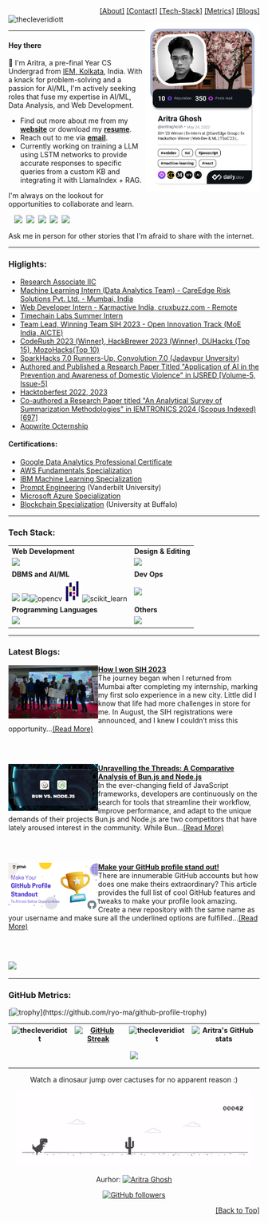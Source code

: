 <!--<div align="left"><img src="https://i.imgur.com/veZrcC7.gif" alt="Hello" width="50" /></div>-->
<!-- <script src="https://platform.linkedin.com/badges/js/profile.js" async defer type="text/javascript"></script>
<div class="badge-base LI-profile-badge" data-locale="en_US" data-size="large" data-theme="light" data-type="HORIZONTAL" data-vanity="aritraghosh1905" data-version="v1"><a class="badge-base__link LI-simple-link" href="https://in.linkedin.com/in/aritraghosh1905?trk=profile-badge">Aritra Ghosh</a></div> -->
<!--<div align="right">Go to:</div>--> 



<div align="right">
<a href="#Hey-there">[About]</a>
<a href="#Connect-with-me-on">[Contact]</a>
<a href="#Tech-Stack">[Tech-Stack]</a>
<a href="#GitHub-Metrics">[Metrics]</a>
<a href="#Latest-Blogs">[Blogs]</a>
</div>


<div align="left">
<img src="https://komarev.com/ghpvc/?username=thecleveridiott&label=Profile%20views&color=0e75b6&style=flat-square" alt="thecleveridiott" />
</div>
<a href="https://app.daily.dev/aritraghosh"><img align="right" alt="Aritra Ghosh's Dev Card" width="230" src="https://github.com/TheCleverIdiott/TheCleverIdiott/blob/main/devcard.png"></img></a>
<hr>

<h4 align='left'>Hey there</h4>


👋 I'm Aritra, a pre-final Year CS Undergrad from <a href="https://iem.edu.in/">IEM, Kolkata</a>, India. With a knack for problem-solving and a passion for AI/ML, I'm actively seeking roles that fuse my expertise in AI/ML, Data Analysis, and Web Development.</p>
- Find out more about me from my **<a href="https://aritraghosh.xyz/">website</a>** or download my **<a href="https://drive.google.com/file/d/1gx6I5k9BSYbt90VmOr1Ipxsymk-BWeIG/view">resume</a>**.
- Reach out to me via **<a href="mailto:hello@aritra-ghosh.me">email</a>**.
- Currently working on training a LLM using LSTM networks to provide accurate responses to specific queries from a custom KB and integrating it with LlamaIndex + RAG.
  
I'm always on the lookout for opportunities to collaborate and learn. 


<!--<h3 align='left'>Socials: </h2>-->
‎  ‎ ‎ <a href = "https://www.linkedin.com/in/aritraghosh1905/"><img src = "https://skillicons.dev/icons?i=linkedin&theme=dark" height=38></a>
‎  ‎ ‎ <a href = "https://twitter.com/ughhritra"><img src = "https://skillicons.dev/icons?i=twitter&theme=dark" height=38></a>
‎  ‎ ‎ <a href = "https://dev.to/thecleveridiott"><img src = "https://skillicons.dev/icons?i=devto&theme=light" height=38></a>
‎  ‎ ‎ <a href = "https://discordapp.com/users/724983539652886618"><img src = "https://skillicons.dev/icons?i=discord&theme=dark" height=38></a>
‎  ‎ ‎ <a href = "mailto:hello@aritra-ghosh.me"><img src = "https://skillicons.dev/icons?i=gmail&theme=light" height=38></a>

Ask me in person for other stories that I'm afraid to share with the internet.




<!--<a href="https://app.daily.dev/aritraghosh"><img src="https://api.daily.dev/devcards/d4bfb30cd94941e583d4295e7d629dcf.png?r=c1e" width="400" alt="Aritra Ghosh's Dev Card"/></a>-->
<!--TYPING
[![Typing SVG](https://readme-typing-svg.herokuapp.com?font=Indie+Flower&weight=900&size=21&pause=1000&color=6614e1&background=FFFFFF00&center=true&vCenter=true&multiline=true&random=false&width=435&lines=AI%2FML%2C+Web+Dev+%2COpensource%2C+Blogs)](https://git.io/typing-svg)
<!--[![Typing SVG](https://readme-typing-svg.herokuapp.com?duration=7000&lines=Web+Dev%2C+AI/ML%2C+Open+Source%2C+Blogs)](https://git.io/typing-svg)-->
<!--LINE-->
<!--<p align="center"><img src= 'https://capsule-render.vercel.app/api?type=rect&color=gradient&height=2.5'/></p>-->
<!--QUOTES-->
<!--![](https://quotes-github-readme.vercel.app/api?type=horizontal&width=25&theme=nord&no-bg=true)-->

<!--<div align = 'center'>
<h3>Would love to connect 🤝</h3>
<a href = "https://twitter.com/ughhritra"><img src = "https://skillicons.dev/icons?i=twitter&theme=dark" height=38></a>
<a href = "https://www.linkedin.com/in/aritraghosh1905/"><img src = "https://skillicons.dev/icons?i=linkedin&theme=dark" height=38></a>
<a href = "https://dev.to/thecleveridiott"><img src = "https://skillicons.dev/icons?i=devto&theme=dark" height=38></a>
<a href = "https://discordapp.com/users/724983539652886618"><img src = "https://skillicons.dev/icons?i=discord&theme=dark" height=38></a>
</div>-->
<!-- <a href="https://medium.com/@the-clever-idiot" target="_blank"><img src="https://img.shields.io/badge/Medium-12100E?style=for-the-badge&logo=medium&logoColor=white" /></a>
<a href = "https://twitter.com/thecleverridiot"><img src = "https://skillicons.dev/icons?i=medium&theme=dark" height=38></a> -->

<!--<p align="center"><img src= 'https://capsule-render.vercel.app/api?type=rect&color=gradient&height=2.5'/></p>-->

<hr>

**<h3>Higlights: </h3>**

- <a href="https://www.linkedin.com/in/aritraghosh1905/details/experience/">Research Associate IIC</a>
- <a href="https://www.linkedin.com/posts/aritraghosh1905_connections-activity-7101938755053219840-40XG?utm_source=share&utm_medium=member_desktop">Machine Learning Intern (Data Analytics Team) - CareEdge Risk Solutions Pvt. Ltd. - Mumbai, India</a>
- <a href="https://www.linkedin.com/in/aritraghosh1905/details/experience/">Web Developer Intern - Karmactive India, cruxbuzz.com - Remote</a>
- <a href="https://www.linkedin.com/in/aritraghosh1905/details/experience/">Timechain Labs Summer Intern</a>
- <a href="https://www.linkedin.com/posts/aritraghosh1905_smartindiahackathon-sih2023-teamgeek6-activity-7144994433355198464-ajIw?utm_source=share&utm_medium=member_desktop">Team Lead, Winning Team SIH 2023 - Open Innovation Track (MoE India, AICTE)</a>
- <a href="https://www.linkedin.com/posts/aritraghosh1905_hackathon-winners-code-activity-7037406219279499264-z5EP?utm_source=share&utm_medium=member_desktop">CodeRush 2023 (Winner), HackBrewer 2023 (Winner), DUHacks (Top 15), MozoHacks(Top 10)</a>
- <a href="https://www.linkedin.com/posts/aritraghosh1905_hello-everyone-im-glad-to-announce-that-activity-7061234284430327808--WFu?utm_source=share&utm_medium=member_desktop">SparkHacks 7.0 Runners-Up, Convolution 7.0 (Jadavpur Unversity)</a>
- <a href="https://drive.google.com/file/d/1cxfxsig-bhoEsBpHewUzRSFPcEFx4nQ-/view">Authored and Published a Research Paper Titled "Application of AI in the Prevention and Awareness of Domestic Violence" in IJSRED [Volume-5, Issue-5]</a>
- <a href="https://www.holopin.io/@thecleveridiot#">Hacktoberfest 2022, 2023</a>
- <a href="https://iemtronics.org/wp-content/uploads/2024/04/IEMTRONICS-2024-Conference-Proceedings-1.pdf">Co-authored a Research Paper titled "An Analytical Survey of Summarization Methodologies" in IEMTRONICS 2024 (Scopus Indexed)[697]</a>
- <a href="https://github.com/appwrite">Appwrite Octernship</a>

  
<h4>Certifications: </h4>

- <a href="https://coursera.org/share/58e568c6ab2b6194ab50e252ae2161b7">Google Data Analytics Professional Certificate</a>
- <a href="https://coursera.org/share/5b163f9548534e6ec25a0a656748eb8c">AWS Fundamentals Specialization</a>
- <a href="https://coursera.org/share/ec0f7730b3ee69e7171277ef8e062f53">IBM Machine Learning Specialization</a>
- <a href="https://coursera.org/share/62d10b6e22129d11468ff60a87c7d149">Prompt Engineering</a> (Vanderbilt University)
- <a href="https://coursera.org/share/8e260da80376dd4ac464ed5434886e30">Microsoft Azure Specialization</a>
- <a href="https://coursera.org/share/94f6698b13c98675aca7b7d0f703756f">Blockchain Specialization</a> (University at Buffalo)

<hr>

<h3>Tech Stack:</h3>
<table>
	<tr>
		<td><strong>Web Development</strong></td>
		<td><strong>Design & Editing</strong></td>
	</tr>
	<tr>
		<td><img src = "https://skillicons.dev/icons?i=html,css,js,react,next,tailwind,django,bootstrap,fastapi,express,nodejs,vite" height=38></td>
		<td><img src = "https://skillicons.dev/icons?i=ps,figma,ai&theme=dark" height=38></td>
	</tr>
	<tr>
		<td><strong>DBMS and AI/ML</strong></td>
		<td><strong>Dev Ops</strong></td>
	</tr>
	<tr>
		<td><img src = "https://skillicons.dev/icons?i=mongodb,postgres,mysql&theme=dark" height=38>  <img src = "https://skillicons.dev/icons?i=tensorflow,pytorch" height=38><img src="https://www.vectorlogo.zone/logos/opencv/opencv-icon.svg" alt="opencv" width="30" height="30"/><img src="https://raw.githubusercontent.com/devicons/devicon/2ae2a900d2f041da66e950e4d48052658d850630/icons/pandas/pandas-original.svg" alt="pandas" width="40" height="40"/><img src="https://upload.wikimedia.org/wikipedia/commons/0/05/Scikit_learn_logo_small.svg" alt="scikit_learn" width="40" height="40"/></td>
		<td><img src = "https://skillicons.dev/icons?i=bash,cloudflare,gcp,github,appwrite,postman,replit,linux,git&theme=dark"  height=38></td>
	</tr>
	<tr>
		<td><strong>Programming Languages</strong></td>
		<td><strong>Others</strong></td>
	</tr>
	<tr>
		<td><img src = "https://skillicons.dev/icons?i=c,cpp,java,py" height=38></td>
		<td><img src = "https://skillicons.dev/icons?i=wordpress,webflow,vscode,powershell,matlab,md,latex,codepen,arduino&theme=dark" height=38></td>
	</tr>
</table>



<hr>



<h3>Latest Blogs:</h3>

<!--- 1 --->
<p align="left">
<a href="https://medium.com/@the-clever-idiot/sih2023-for-me-0a992877ecc2"><img src="https://github.com/TheCleverIdiott/TheCleverIdiott/blob/main/assets/img/blog5.jpeg" width="180px" align="left"/></a>
<a href="https://medium.com/@the-clever-idiot/sih2023-for-me-0a992877ecc2"><strong>How I won SIH 2023</strong></a>
<br/>The journey began when I returned from Mumbai after completing my internship, marking my first solo experience in a new city. Little did I know that life had more challenges in store for me. In August, the SIH registrations were announced, and I knew I couldn’t miss this opportunity...<a href="https://medium.com/@the-clever-idiot/sih2023-for-me-0a992877ecc2">(Read More)</a> </p> <br/> <br/>

<!--- 2 --->
<p align="left">
<a href="https://the-clever-idiot.medium.com/unravelling-the-threads-a-comparative-analysis-of-bun-js-and-node-js-415004fd5685"><img src="https://github.com/TheCleverIdiott/TheCleverIdiott/blob/main/assets/img/blog4.png" width="180px" align="left"/></a>
<a href="https://the-clever-idiot.medium.com/unravelling-the-threads-a-comparative-analysis-of-bun-js-and-node-js-415004fd5685"><strong>Unravelling the Threads: A Comparative Analysis of Bun.js and Node.js</strong></a>
<br/>In the ever-changing field of JavaScript frameworks, developers are continuously on the search for tools that streamline their workflow, improve performance, and adapt to the unique demands of their projects  Bun.js and Node.js are two competitors that have lately aroused interest in the community. While Bun...<a href="https://the-clever-idiot.medium.com/unravelling-the-threads-a-comparative-analysis-of-bun-js-and-node-js-415004fd5685">(Read More)</a> </p> <br/> <br/>

<!--- 3 --->
<p align="left">
<a href="https://the-clever-idiot.medium.com/how-to-make-your-github-profile-stand-out-4c69fff76f63"><img src="https://github.com/TheCleverIdiott/TheCleverIdiott/blob/main/assets/img/blog2.png" width="180px" align="left"/></a>
<a href="https://the-clever-idiot.medium.com/how-to-make-your-github-profile-stand-out-4c69fff76f63"><strong>Make your GitHub profile stand out!</strong></a>
<br/>There are innumerable GitHub accounts but how does one make theirs extraordinary? This article provides the full list of cool GitHub features and tweaks to make your profile look amazing. Create a new repository with the same name as your username and make sure all the underlined options are fulfilled...<a href="https://the-clever-idiot.medium.com/how-to-make-your-github-profile-stand-out-4c69fff76f63">(Read More)</a> </p> <br/> <br/>

<a href="https://medium.com/@the-clever-idiot/"><img src="https://img.shields.io/badge/More Blogs-Click Here-green?style=for-the-badge"></a>

<hr>

<h3>GitHub Metrics:</h3>

[![trophy](https://github-profile-trophy.vercel.app/?username=thecleveridiott&theme=onedark&no-bg=true&no-frame=true&column=-1")](https://github.com/ryo-ma/github-profile-trophy)

<!--<p align="center"><a href="https://github.com/ryo-ma/github-profile-trophy"><img src="https://github-profile-trophy.vercel.app/?username=thecleveridiott&theme=onedark&no-bg=true&no-frame=true&column=-1" alt="thecleveridiott" /></a></p>-->

<!-- ![Anurag's GitHub stats](https://github-readme-stats.vercel.app/api?username=TheCleverIdiott&show_icons=true&theme=transparent&hide_border=false&include_all_commits=true&count_private=true&hide=contribs) -->

| <img align="center" src="https://github-readme-stats.vercel.app/api?username=thecleveridiott&show_icons=true&locale=en&theme=transparent" alt="thecleveridiott" /> | [![GitHub Streak](https://github-readme-streak-stats.herokuapp.com?user=TheCleverIdiott&border_radius=7&card_width=485&background=EBEBEB00&dates=078FE3&currStreakNum=CDC026&ring=EB9223&sideNums=06ABD1&sideLabels=EB5454&stroke=2C3043&border=282A31)](https://git.io/streak-stats) | <img align="center" src="https://github-readme-stats.vercel.app/api/top-langs?username=thecleveridiott&show_icons=true&locale=en&layout=compact&theme=transparent&langs_count=10" alt="thecleveridiott" /> | ![Aritra's GitHub stats](https://github-readme-stats.vercel.app/api?username=thecleveridiott\&rank_icon=percentile&hide=stars,commits,prs,issues,contribs&locale=en&theme=transparent) |
| --- | --- | --- | --- |


<!--| [![](https://github-readme-activity-graph.vercel.app/graph?username=TheCleverIdiott&bg_color=00000000&color=008bf5&line=000000&point=403d3d&area=true&hide_border=truecard_width=85)](https://github.com/ashutosh00710/github-readme-activity-graph) 
| --- |
[![@thecleveridiot's Holopin board](https://holopin.me/thecleveridiot)](https://holopin.io/@thecleveridiot) |-->

<!-- <p align="center"><a href="https://holopin.io/@thecleveridiot"><img src="https://holopin.me/thecleveridiot"/></a></p> -->


<!--| [![@thecleveridiot's Holopin board](https://holopin.me/thecleveridiot)](https://holopin.io/@thecleveridiot) |
| --- |-->

<div align="center">

<a href="https://github.com/TheCleverIdiott/TheCleverIdiott/blob/main/metrics.md"><img src="https://img.shields.io/badge/More Metrics-Click Here-blue?style=for-the-badge"></a>

</div>

<hr>

<p align="center">Watch a dinosaur jump over cactuses for no apparent reason :)</p>
<p align="center"><img src="https://github.com/TheCleverIdiott/TheCleverIdiott/blob/main/assets/Dino_non-birthday_version.gif"/></p>
 
<div align="center">
	
Aurhor:  [![Aritra Ghosh](https://github.com/TheCleverIdiott.png?size=30)](https://github.com/TheCleverIdiott "Aritra Ghosh on GitHub")

[![GitHub followers](https://img.shields.io/github/followers/TheCleverIdiott.svg?style=social&label=Follow)](https://github.com/TheCleverIdiott?tab=followers)

</div>

<div align="right">
	<a href="#Hey-there">[Back to Top]</a>
</div>

<!--BOTTOM WAVE-->
<!--<img src ="https://github.com/TheCleverIdiott/TheCleverIdiott/blob/main/assets/bottom.svg">-->	
<!--FANCY LINE-->
<!--<img src="https://user-images.githubusercontent.com/73097560/115834477-dbab4500-a447-11eb-908a-139a6edaec5c.gif">-->
 <!-- 
[![Contributors][contributors-image]][contributors-link]
[contributors-image]: https://contrib.rocks/image?repo=TheCleverIdiott/Win_Analyser
[contributors-link]: https://github.com/TheCleverIdiott/Win_Analyser/graphs/contributors
 -->
